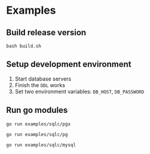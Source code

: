 # Examples

## Build release version

```shell
bash build.sh
```

## Setup development environment

1. Start database servers
2. Finish the `DDL` works
3. Set two environment variables: `DB_HOST`, `DB_PASSWORD`

## Run go modules

```shell
go run examples/sqlc/pgx
```

```shell
go run examples/sqlc/pg
```

```shell
go run examples/sqlc/mysql
```
